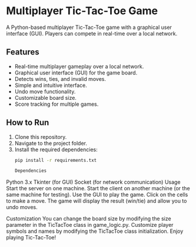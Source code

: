 # Multiplayer Tic-Tac-Toe Game

A Python-based multiplayer Tic-Tac-Toe game with a graphical user interface (GUI). Players can compete in real-time over a local network.

## Features
- Real-time multiplayer gameplay over a local network.
- Graphical user interface (GUI) for the game board.
- Detects wins, ties, and invalid moves.
- Simple and intuitive interface.
- Undo move functionality.
- Customizable board size.
- Score tracking for multiple games.

## How to Run
1. Clone this repository.
2. Navigate to the project folder.
3. Install the required dependencies:
   ```bash
   pip install -r requirements.txt

   Dependencies
Python 3.x
Tkinter (for GUI)
Socket (for network communication)
Usage
Start the server on one machine.
Start the client on another machine (or the same machine for testing).
Use the GUI to play the game. Click on the cells to make a move.
The game will display the result (win/tie) and allow you to undo moves.

Customization
You can change the board size by modifying the size parameter in the TicTacToe class in game_logic.py.
Customize player symbols and names by modifying the TicTacToe class initialization.
Enjoy playing Tic-Tac-Toe!